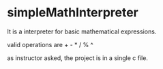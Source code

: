 # simpleMathInterpreter
It is a interpreter for basic mathematical expressions.

valid operations are + - * / % ^

as instructor asked, the project is in a single c file.

